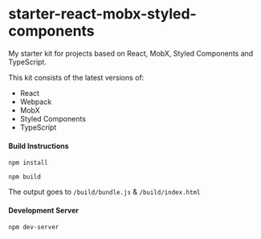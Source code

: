 # starter-react-mobx-styled-components
My starter kit for projects based on React, MobX, Styled Components and TypeScript.

This kit consists of the latest versions of:
* React
* Webpack
* MobX
* Styled Components
* TypeScript

#### Build Instructions

`npm install`

`npm build`

The output goes to `/build/bundle.js` & `/build/index.html`

#### Development Server

`npm dev-server`
